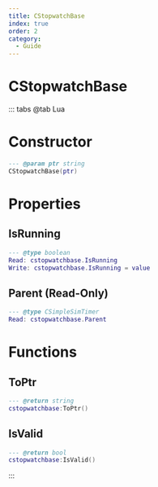 ```yaml
---
title: CStopwatchBase
index: true
order: 2
category:
  - Guide
---
```


# CStopwatchBase

::: tabs
@tab Lua
# Constructor
```lua
--- @param ptr string
CStopwatchBase(ptr)
```
# Properties
## IsRunning 
```lua
--- @type boolean
Read: cstopwatchbase.IsRunning
Write: cstopwatchbase.IsRunning = value
```
## Parent (Read-Only)
```lua
--- @type CSimpleSimTimer
Read: cstopwatchbase.Parent
```
# Functions
## ToPtr
```lua
--- @return string
cstopwatchbase:ToPtr()
```
## IsValid
```lua
--- @return bool
cstopwatchbase:IsValid()
```

:::